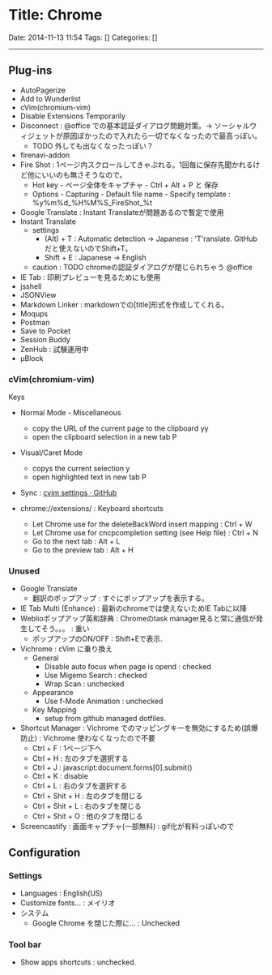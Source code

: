 # Title: Chrome

Date: 2014-11-13 11:54
Tags: []
Categories: []

---

## Plug-ins

* AutoPagerize
* Add to Wunderlist
* cVim(chromium-vim)
* Disable Extensions Temporarily
* Disconnect : @office での基本認証ダイアログ問題対策。-> ソーシャルウィジェットが原因ぽかったので入れたら一切でなくなったので最高っぽい。
    * TODO 外しても出なくなったっぽい？
* firenavi-addon
* Fire Shot : 1ページ内スクロールしてきゃぷれる。1回毎に保存先聞かれるけど他にいいのも無さそうなので。
    * Hot key - ページ全体をキャプチャ - Ctrl + Alt + P と 保存
    * Options - Capturing - Default file name - Specify template :
    %y%m%d_%H%M%S_FireShot_%t
* Google Translate : Instant Translateが問題あるので暫定で使用
* Instant Translate
    * settings
        * (Alt) + T : Automatic detection -> Japanese : 'T'ranslate. GitHubだと使えないのでShift+T。
        * Shift + E : Japanese            -> English
    * caution : TODO chromeの認証ダイアログが閉じられちゃう @office
* IE Tab : 印刷プレビューを見るためにも使用
* jsshell
* JSONView
* Markdown Linker : markdownでの[title]<url>形式を作成してくれる。
* Moqups
* Postman
* Save to Pocket
* Session Buddy
* ZenHub : 試験運用中
* μBlock

### cVim(chromium-vim)

Keys

* Normal Mode - Miscellaneous
    * copy the URL of the current page to the clipboard
            yy
    * open the clipboard selection in a new tab
            P
* Visual/Caret Mode
    * copys the current selection
            y
    * open highlighted text in new tab
            P

* Sync : [cvim settings · GitHub](https://gist.github.com/assout/e4172ddf70f52f05abe2)
* chrome://extensions/ : Keyboard shortcuts
    * Let Chrome use <C-w> for the deleteBackWord insert mapping      : Ctrl + W
    * Let Chrome use <C-n> for cncpcompletion setting (see Help file) : Ctrl + N
    * Go to the next tab                                              : Alt + L
    * Go to the preview tab                                           : Alt + H

### Unused

* Google Translate
    * 翻訳のポップアップ : すぐにポップアップを表示する。
* IE Tab Multi (Enhance) : 最新のchromeでは使えないためIE Tabに以降
* Weblioポップアップ英和辞典 : Chromeのtask manager見ると常に通信が発生してそう。。。 : 重い
    * ポップアップのON/OFF : Shift+Eで表示.
* Vichrome : cVim に乗り換え
    * General
        * Disable auto focus when page is opend : checked
        * Use Migemo Search : checked
        * Wrap Scan : unchecked
    * Appearance
        * Use f-Mode Animation : unchecked
    * Key Mapping
        * setup from github managed dotfiles.
* Shortcut Manager : Vichrome でのマッピングキーを無効にするため(誤爆防止) : Vichrome 使わなくなったので不要
    * Ctrl + F : 1ページ下へ
    * Ctrl + H : 左のタブを選択する
    * Ctrl + J : javascript:document.forms[0].submit()
    * Ctrl + K : disable
    * Ctrl + L : 右のタブを選択する
    * Ctrl + Shit + H : 左のタブを閉じる
    * Ctrl + Shit + L : 右のタブを閉じる
    * Ctrl + Shit + O : 他のタブを閉じる
* Screencastify : 画面キャプチャ(一部無料) : gif化が有料っぽいので

## Configuration

### Settings

* Languages : English(US)
* Customize fonts... : メイリオ
* システム
    * Google Chrome を閉じた際に... : Unchecked

### Tool bar

* Show apps shortcuts : unchecked.

